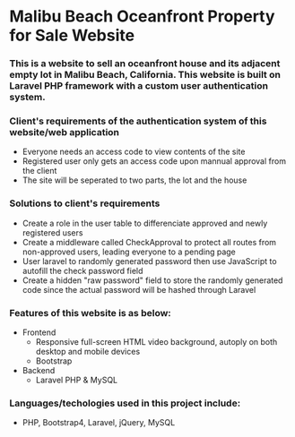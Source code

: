 # Malibu Beach Oceanfront Property for Sale Website
### This is a website to sell an oceanfront house and its adjacent empty lot in Malibu Beach, California. This website is built on Laravel PHP framework with a custom user authentication system. 
### Client's requirements of the authentication system of this website/web application 
- Everyone needs an access code to view contents of the site
- Registered user only gets an access code upon mannual approval from the client 
- The site will be seperated to two parts, the lot and the house
### Solutions to client's requirements
- Create a role in the user table to differenciate approved and newly registered users 
- Create a middleware called CheckApproval to protect all routes from non-approved users, leading everyone to a pending page
- User laravel to randomly generated password then use JavaScript to autofill the check password field
- Create a hidden "raw password" field to store the randomly generated code since the actual password will be hashed through Laravel

### Features of this website is as below: 
- Frontend
  - Responsive full-screen HTML video background, autoply on both desktop and mobile devices
  - Bootstrap 
- Backend
  - Laravel PHP & MySQL
### Languages/techologies used in this project include: 
- PHP, Bootstrap4, Laravel, jQuery, MySQL